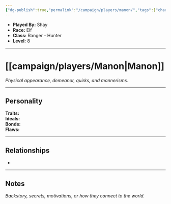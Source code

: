 ```yaml
---
{"dg-publish":true,"permalink":"/campaign/players/manon/","tags":["character","player"],"created":"2025-10-28T19:46:57.038-07:00","updated":"2025-10-28T22:52:51.100-07:00"}
---
```



<p><span><ul>
<li dir="auto"><strong>Played By:</strong> Shay</li>
<li dir="auto"><strong>Race:</strong> Elf</li>
<li dir="auto"><strong>Class:</strong> Ranger - Hunter</li>
<li dir="auto"><strong>Level:</strong> 8</li>
</ul></span></p>

---

# [[campaign/players/Manon\|Manon]]
*Physical appearance, demeanor, quirks, and mannerisms.*

---

## Personality
**Traits:**  
**Ideals:**  
**Bonds:**  
**Flaws:**  

---

## Relationships
- 

---

## Notes
*Backstory, secrets, motivations, or how they connect to the world.*
